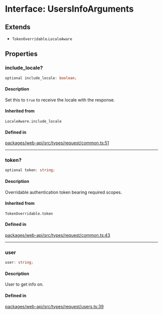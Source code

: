 # Interface: UsersInfoArguments

## Extends

- `TokenOverridable`.`LocaleAware`

## Properties

### include\_locale?

```ts
optional include_locale: boolean;
```

#### Description

Set this to `true` to receive the locale with the response.

#### Inherited from

`LocaleAware.include_locale`

#### Defined in

[packages/web-api/src/types/request/common.ts:51](https://github.com/slackapi/node-slack-sdk/blob/main/packages/web-api/src/types/request/common.ts#L51)

***

### token?

```ts
optional token: string;
```

#### Description

Overridable authentication token bearing required scopes.

#### Inherited from

`TokenOverridable.token`

#### Defined in

[packages/web-api/src/types/request/common.ts:43](https://github.com/slackapi/node-slack-sdk/blob/main/packages/web-api/src/types/request/common.ts#L43)

***

### user

```ts
user: string;
```

#### Description

User to get info on.

#### Defined in

[packages/web-api/src/types/request/users.ts:39](https://github.com/slackapi/node-slack-sdk/blob/main/packages/web-api/src/types/request/users.ts#L39)
